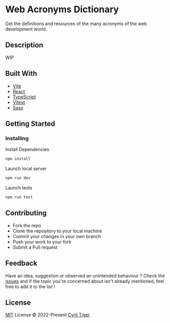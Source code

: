 # Web Acronyms Dictionary

Get the definitions and resources of the many acronyms of the web development world.

## Description

WIP

## Built With

- [Vite](https://vitejs.dev/)
- [React](https://reactjs.org/)
- [TypeScript](https://www.typescriptlang.org/)
- [Vitest](https://vitest.dev/)
- [Sass](https://sass-lang.com/)

## Getting Started

### Installing

Install Dependencies

```bash
npm install
```

Launch local server

```bash
npm run dev
```

Launch tests

```bash
npm run test
```

## Contributing

- Fork the repo
- Clone the repository to your local machine
- Commit your changes in your own branch
- Push your work to your fork
- Submit a Pull request

## Feedback

Have an idea, suggestion or observed an unintended behaviour ? Check the [issues](https://github.com/Allandrow/web-acronyms-dictionary/issues) and if the topic you're concerned about isn't already mentioned, feel free to add it to the list !

## License

[MIT](https://github.com/Allandrow/web-acronyms-dictionary/blob/main/LICENSE) License © 2022-Present [Cyril Tiger](https://github.com/Allandrow)
